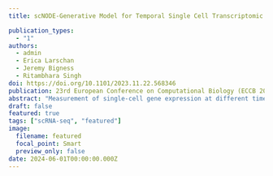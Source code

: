```yaml
---
title: scNODE-Generative Model for Temporal Single Cell Transcriptomic Data Prediction

publication_types:
  - "1"
authors:
  - admin
  - Erica Larschan
  - Jeremy Bigness
  - Ritambhara Singh
doi: https://doi.org/10.1101/2023.11.22.568346
publication: 23rd European Conference on Computational Biology (ECCB 2024)
abstract: "Measurement of single-cell gene expression at different timepoints enables the study of cell development. However, due to the resource constraints and technical challenges associated with the single-cell experiments, researchers can only profile gene expression at discrete and sparsely-sampled timepoints. This missing timepoint information impedes downstream cell developmental analyses. We propose scNODE, an end-to-end deep learning model that can predict in silico single-cell gene expression at unobserved timepoints. scNODE integrates a variational autoencoder (VAE) with neural ordinary differential equations (ODEs) to predict gene expression using a continuous and non-linear latent space. Importantly, we incorporate a dynamic regularization term to learn a latent space that is robust against distribution shifts when predicting single-cell gene expression at unobserved timepoints. Our evaluations on three real-world scRNA-seq datasets show that scNODEE achieves higher predictive performance than state-of-the-art methods. We further demonstrate that scNODE's predictions help cell trajectory inference under the missing timepoint paradigm and the learned latent space is useful for in silico perturbation analysis of relevant genes along a developmental cell path. The data and code are publicly available at https://github.com/rsinghlab/scNODE."
draft: false
featured: true
tags: ["scRNA-seq", "featured"]
image:
  filename: featured
  focal_point: Smart
  preview_only: false
date: 2024-06-01T00:00:00.000Z
---
```

